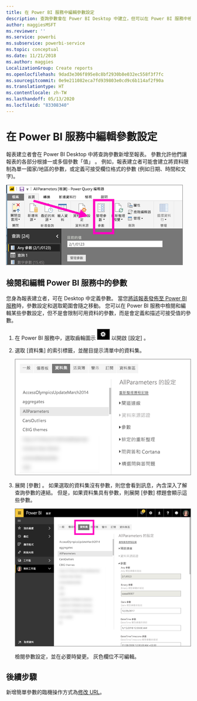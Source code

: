 ```yaml
---
title: 在 Power BI 服務中編輯參數設定
description: 查詢參數會在 Power BI Desktop 中建立，但可以在 Power BI 服務中檢閱及更新
author: maggiesMSFT
ms.reviewer: ''
ms.service: powerbi
ms.subservice: powerbi-service
ms.topic: conceptual
ms.date: 11/21/2018
ms.author: maggies
LocalizationGroup: Create reports
ms.openlocfilehash: 9dad3e306f895e8c8bf2930b8e032ec558f3f7fc
ms.sourcegitcommit: 0e9e211082eca7fd939803e0cd9c6b114af2f90a
ms.translationtype: HT
ms.contentlocale: zh-TW
ms.lasthandoff: 05/13/2020
ms.locfileid: "83308340"
---
```

# <a name="edit-parameter-settings-in-the-power-bi-service"></a>在 Power BI 服務中編輯參數設定
報表建立者會在 Power BI Desktop 中將查詢參數新增至報表。 參數允許他們讓報表的各部分根據一或多個參數「值」  。 例如，報表建立者可能會建立將資料限制為單一國家/地區的參數，或定義可接受欄位格式的參數 (例如日期、時間和文字)。

![[常用] 索引標籤顯示 Desktop 中的 [管理參數] 選項](media/service-parameters/power-bi-manage-parameters.png)

## <a name="review-and-edit-parameters-in-power-bi-service"></a>檢閱和編輯 Power BI 服務中的參數

您身為報表建立者，可在 Desktop 中定義參數。 當您[將該報表發佈至 Power BI 服務](../create-reports/desktop-upload-desktop-files.md)時，參數設定和選取範圍會隨之移動。 您可以在 Power BI 服務中檢閱和編輯某些參數設定，但不是會限制可用資料的參數，而是會定義和描述可接受值的參數。

1. 在 Power BI 服務中，選取齒輪圖示 ![齒輪圖示](media/service-parameters/power-bi-cog.png) 以開啟 [設定]  。

2. 選取 [資料集]  的索引標籤，並醒目提示清單中的資料集。 
    
    ![設定已選取 [資料集] 索引標籤的視窗](media/service-parameters/power-bi-select-dataset2.png)

3. 展開 [參數]  。  如果選取的資料集沒有參數，則您會看到訊息，內含深入了解查詢參數的連結。 但是，如果資料集具有參數，則展開 [參數]  標題會顯示這些參數。 

    ![已展開 [參數] 的 [設定] 視窗](media/service-parameters/power-bi-settings.png)

    檢閱參數設定，並在必要時變更。 灰色欄位不可編輯。 


## <a name="next-steps"></a>後續步驟
新增簡單參數的臨機操作方式為[修改 URL](../collaborate-share/service-url-filters.md)。